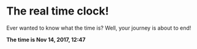 # The real time clock!

Ever wanted to know what the time is? Well, your journey is about to end!

**The time is Nov 14, 2017, 12:47**